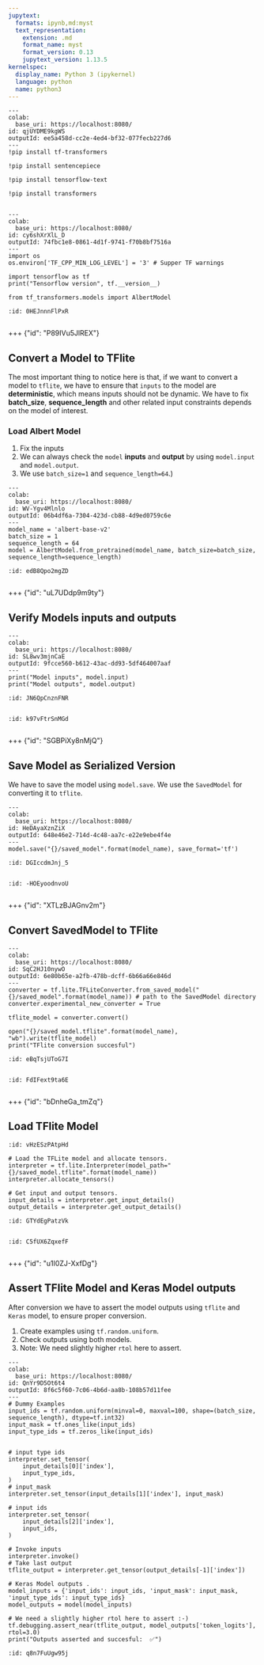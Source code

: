 ```yaml
---
jupytext:
  formats: ipynb,md:myst
  text_representation:
    extension: .md
    format_name: myst
    format_version: 0.13
    jupytext_version: 1.13.5
kernelspec:
  display_name: Python 3 (ipykernel)
  language: python
  name: python3
---
```


```{code-cell} ipython3
---
colab:
  base_uri: https://localhost:8080/
id: qjUYDME9kgWS
outputId: ee5a458d-cc2e-4ed4-bf32-077fecb227d6
---
!pip install tf-transformers

!pip install sentencepiece

!pip install tensorflow-text

!pip install transformers
```

```{code-cell} ipython3

```

```{code-cell} ipython3
---
colab:
  base_uri: https://localhost:8080/
id: cy6shXrXlL_D
outputId: 74fbc1e8-0861-4d1f-9741-f70b8bf7516a
---
import os
os.environ['TF_CPP_MIN_LOG_LEVEL'] = '3' # Supper TF warnings

import tensorflow as tf
print("Tensorflow version", tf.__version__)

from tf_transformers.models import AlbertModel
```

```{code-cell} ipython3
:id: 0HEJnnnFlPxR


```

+++ {"id": "P89IVu5JlREX"}

## Convert a Model to TFlite

The most important thing to notice here is that, if we want to convert a model to ```tflite```, we have to ensure that ```inputs``` to the model are **deterministic**, which means inputs should not be dynamic. We have to fix  **batch_size**, **sequence_length** and other related input constraints depends on the model of interest.

### Load Albert Model

1. Fix the inputs
2. We can always check the ```model``` **inputs** and **output** by using ```model.input``` and ```model.output```.
3. We use ```batch_size=1``` and ```sequence_length=64```.)

```{code-cell} ipython3
---
colab:
  base_uri: https://localhost:8080/
id: WV-Ygv4Mlnlo
outputId: 06b4df6a-7304-423d-cb88-4d9ed0759c6e
---
model_name = 'albert-base-v2'
batch_size = 1
sequence_length = 64
model = AlbertModel.from_pretrained(model_name, batch_size=batch_size, sequence_length=sequence_length)
```

```{code-cell} ipython3
:id: edB8Qpo2mgZD


```

+++ {"id": "uL7UDdp9m9ty"}

## Verify Models inputs and outputs

```{code-cell} ipython3
---
colab:
  base_uri: https://localhost:8080/
id: SL8wv3mjnCaE
outputId: 9fcce560-b612-43ac-dd93-5df464007aaf
---
print("Model inputs", model.input)
print("Model outputs", model.output)
```

```{code-cell} ipython3
:id: JN6QpCnznFNR


```

```{code-cell} ipython3
:id: k97vFtrSnMGd


```

+++ {"id": "SGBPiXy8nMjQ"}

## Save Model as Serialized Version

We have to save the model using ```model.save```. We use the ```SavedModel``` for converting it to ```tflite```.

```{code-cell} ipython3
---
colab:
  base_uri: https://localhost:8080/
id: HeDAyaXznZiX
outputId: 648e46e2-714d-4c48-aa7c-e22e9ebe4f4e
---
model.save("{}/saved_model".format(model_name), save_format='tf')
```

```{code-cell} ipython3
:id: DGIccdmJnj_5


```

```{code-cell} ipython3
:id: -HOEyoodnvoU


```

+++ {"id": "XTLzBJAGnv2m"}

## Convert SavedModel to TFlite

```{code-cell} ipython3
---
colab:
  base_uri: https://localhost:8080/
id: SqC2HJ10nywO
outputId: 6e80b65e-a2fb-478b-dcff-6b66a66e846d
---
converter = tf.lite.TFLiteConverter.from_saved_model("{}/saved_model".format(model_name)) # path to the SavedModel directory
converter.experimental_new_converter = True

tflite_model = converter.convert()

open("{}/saved_model.tflite".format(model_name), "wb").write(tflite_model)
print("TFlite conversion succesful")
```

```{code-cell} ipython3
:id: eBqTsjUToG7I


```

```{code-cell} ipython3
:id: FdIFext9ta6E


```

+++ {"id": "bDnheGa_tmZq"}

## Load TFlite Model 

```{code-cell} ipython3
:id: vHzESzPAtpHd

# Load the TFLite model and allocate tensors.
interpreter = tf.lite.Interpreter(model_path="{}/saved_model.tflite".format(model_name))
interpreter.allocate_tensors()

# Get input and output tensors.
input_details = interpreter.get_input_details()
output_details = interpreter.get_output_details()
```

```{code-cell} ipython3
:id: GTYdEgPatzVk


```

```{code-cell} ipython3
:id: C5fUX6ZqxefF


```

+++ {"id": "u1I0ZJ-XxfDg"}

## Assert TFlite Model and Keras Model outputs

After conversion we have to assert the model outputs using
```tflite``` and ```Keras``` model, to ensure proper conversion.

1. Create examples using ```tf.random.uniform```. 
2. Check outputs using both models.
3. Note: We need slightly higher ```rtol``` here to assert.

```{code-cell} ipython3
---
colab:
  base_uri: https://localhost:8080/
id: QnYr9D5Ot6t4
outputId: 8f6c5f60-7c06-4b6d-aa8b-108b57d11fee
---
# Dummy Examples 
input_ids = tf.random.uniform(minval=0, maxval=100, shape=(batch_size, sequence_length), dtype=tf.int32)
input_mask = tf.ones_like(input_ids)
input_type_ids = tf.zeros_like(input_ids)


# input type ids
interpreter.set_tensor(
    input_details[0]['index'],
    input_type_ids,
)
# input_mask
interpreter.set_tensor(input_details[1]['index'], input_mask)

# input ids
interpreter.set_tensor(
    input_details[2]['index'],
    input_ids,
)

# Invoke inputs
interpreter.invoke()
# Take last output
tflite_output = interpreter.get_tensor(output_details[-1]['index'])

# Keras Model outputs .
model_inputs = {'input_ids': input_ids, 'input_mask': input_mask, 'input_type_ids': input_type_ids}
model_outputs = model(model_inputs)

# We need a slightly higher rtol here to assert :-)
tf.debugging.assert_near(tflite_output, model_outputs['token_logits'], rtol=3.0)
print("Outputs asserted and succesful:  ✅")
```

```{code-cell} ipython3
:id: q8n7FuUgw95j


```
